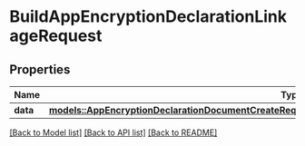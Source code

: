 # BuildAppEncryptionDeclarationLinkageRequest

## Properties

Name | Type | Description | Notes
------------ | ------------- | ------------- | -------------
**data** | [**models::AppEncryptionDeclarationDocumentCreateRequestDataRelationshipsAppEncryptionDeclarationData**](AppEncryptionDeclarationDocumentCreateRequest_data_relationships_appEncryptionDeclaration_data.md) |  | 

[[Back to Model list]](../README.md#documentation-for-models) [[Back to API list]](../README.md#documentation-for-api-endpoints) [[Back to README]](../README.md)


